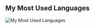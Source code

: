 ## My Most Used Languages

![My Most Used Languages](https://github-readme-stats.vercel.app/api/top-langs/?username=Hijikinoheya&layout=compact&theme=dark)
